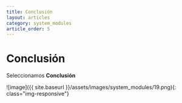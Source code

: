 ```yaml
---
title: Conclusión
layout: articles
category: system_modules
article_order: 5
---
```

# Conclusión

Seleccionamos **Conclusión**

![image]({{ site.baseurl }}/assets/images/system_modules/19.png){: class="img-responsive"}
